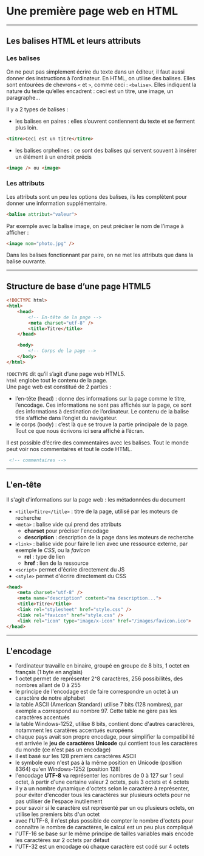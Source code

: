 # Une première page web en HTML

----

## Les balises HTML et leurs attributs

### Les balises

On ne peut pas simplement écrire du texte dans un éditeur, il faut aussi donner des instructions à l’ordinateur. En HTML, on utilise des balises. Elles sont entourées de chevrons `<` et `>`, comme ceci : `<balise>`. Elles indiquent la nature du texte qu’elles encadrent : ceci est un titre, une image, un paragraphe…

Il y a 2 types de balises :
- les balises en paires : elles s’ouvrent contiennent du texte et se ferment plus loin.
```html
<titre>Ceci est un titre</titre>
```
- les balises orphelines : ce sont des balises qui servent souvent à insérer un élément à un endroit précis
```html
<image /> ou <image>
```

### Les attributs
Les attributs sont un peu les options des balises, ils les complètent pour donner une information supplémentaire.
```html
<balise attribut="valeur">
  ```
Par exemple avec la balise image, on peut préciser le nom de l’image à afficher :
```html
<image nom="photo.jpg" />
```

Dans les balises fonctionnant par paire, on ne met les attributs que dans la balise ouvrante.

----

## Structure de base d’une page HTML5

```html
<!DOCTYPE html>
<html>
    <head>
        <!-- En-tête de la page -->
        <meta charset="utf-8" />
        <title>Titre</title>
    </head>

    <body>
        <!-- Corps de la page -->
    </body>
</html>
```

`!DOCTYPE`  dit qu’il s’agit d’une page web HTML5.  
`html` englobe tout le contenu de la page.  
Une page web est constitué de 2 parties :
- l’en-tête (head) : donne des informations sur la page comme le titre, l’encodage. Ces informations ne sont pas affichés sur la page, ce sont des informations à destination de l’ordinateur. Le contenu de la balise title s’affiche dans l’onglet du navigateur.
- le corps (body) : c’est là que se trouve la partie principale de la page. Tout ce que nous écrivons ici sera affiché à l’écran.

Il est possible d’écrire des commentaires avec les balises. Tout le monde peut voir nos commentaires et tout le code HTML.
```html
 <!-- commentaires -->
 ```
 
----

## L'en-tête <head>

Il s'agit d'informations sur la page web : les métadonnées du document
- `<title>Titre</title>` : titre de la page, utilisé par les moteurs de recherche
- `<meta>` : balise vide qui prend des attributs
    - **charset** pour préciser l'encodage
    - **description** : description de la page dans les moteurs de recherche
- `<link>` : balise vide pour faire le lien avec une ressource externe, par exemple le *CSS*, ou la *favicon*
    - **rel** : type de lien
    - **href** : lien de la ressource
- `<script>` permet d'écrire directement du JS
- `<style>` permet d'écrire directement du CSS


```html
<head>
    <meta charset="utf-8" />
    <meta name="description" content="ma description...">
    <title>Titre</title>
    <link rel="stylesheet" href="style.css" />
    <link rel="favicon" href="style.css" />
    <link rel="icon" type="image/x-icon" href="/images/favicon.ico">
</head>
```

----

## L'encodage

- l'ordinateur travaille en binaire, groupé en groupe de 8 bits, 1 octet en français (1 byte en anglais)
- 1 octet permet de représenter 2^8 caractères, 256 possibilités, des nombres allant de 0 à 255
- le principe de l'encodage est de faire correspondre un octet à un caractère de notre alphabet
- la table ASCII (American Standard) utilise 7 bits (128 nombres), par exemple `a` correspond au nombre 97. Cette table ne gère pas les caractères accentués
- la table Windows-1252, utilise 8 bits, contient donc d'autres caractères, notamment les caratères accentués européens
- chaque pays avait son propre encodage, pour simplifier la compatibilité est arrivée le **jeu de caractères** **Unicode** qui contient tous les caractères du monde (ce n'est pas un encodage)
- il est basé sur les 128 premiers caractères ASCII
- le symbole euro n'est pas à la même position en Unicode (position 8364) qu'en Windows-1252 (position 128)
- l'encodage **UTF-8** va représenter les nombres de 0 à 127 sur 1 seul octet, à partir d'une certaine valeur 2 octets, puis 3 octets et 4 octets
- il y a un nombre dynamique d'octets selon le caractère à représenter, pour éviter d'encoder tous les caractères sur plusieurs octets pour ne pas utiliser de l'espace inutilement
- pour savoir si le caractère est représenté par un ou plusieurs octets, on utilise les premiers bits d'un octet
- avec l'UTF-8, il n'est plus possible de compter le nombre d'octets pour connaître le nombre de caractères, le calcul est un peu plus compliqué
- l'UTF-16 se base sur le même principe de tailles variables mais encode les caractères sur 2 octets par défaut
- l'UTF-32 est un encodage où chaque caractère est codé sur 4 octets
